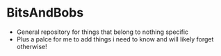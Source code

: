 BitsAndBobs
===========

- General repository for things that belong to nothing specific
- Plus a palce for me to add things i need to know and will likely forget otherwise!
